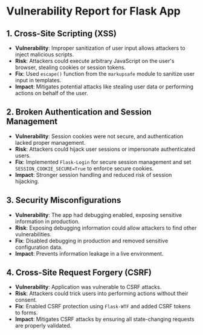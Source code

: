# Vulnerability Report for Flask App

## 1. Cross-Site Scripting (XSS)

- **Vulnerability**: Improper sanitization of user input allows attackers to inject malicious scripts.
- **Risk**: Attackers could execute arbitrary JavaScript on the user's browser, stealing cookies or session tokens.
- **Fix**: Used `escape()` function from the `markupsafe` module to sanitize user input in templates.
- **Impact**: Mitigates potential attacks like stealing user data or performing actions on behalf of the user.

## 2. Broken Authentication and Session Management

- **Vulnerability**: Session cookies were not secure, and authentication lacked proper management.
- **Risk**: Attackers could hijack user sessions or impersonate authenticated users.
- **Fix**: Implemented `Flask-Login` for secure session management and set `SESSION_COOKIE_SECURE=True` to enforce secure cookies.
- **Impact**: Stronger session handling and reduced risk of session hijacking.

## 3. Security Misconfigurations

- **Vulnerability**: The app had debugging enabled, exposing sensitive information in production.
- **Risk**: Exposing debugging information could allow attackers to find other vulnerabilities.
- **Fix**: Disabled debugging in production and removed sensitive configuration data.
- **Impact**: Prevents information leakage in a live environment.

## 4. Cross-Site Request Forgery (CSRF)

- **Vulnerability**: Application was vulnerable to CSRF attacks.
- **Risk**: Attackers could trick users into performing actions without their consent.
- **Fix**: Enabled CSRF protection using `Flask-WTF` and added CSRF tokens to forms.
- **Impact**: Mitigates CSRF attacks by ensuring all state-changing requests are properly validated.
